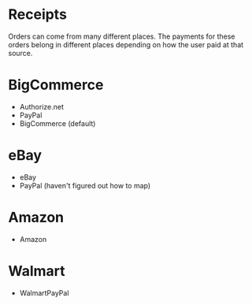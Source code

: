# Receipts

Orders can come from many different places.
The payments for these orders belong in different places depending on how the user paid at that source. 

# BigCommerce
 - Authorize.net
 - PayPal
 - BigCommerce (default)

# eBay
 - eBay
 - PayPal (haven't figured out how to map)

# Amazon
 - Amazon

# Walmart
 - WalmartPayPal
